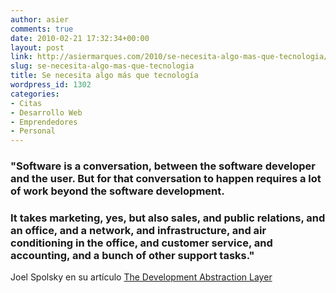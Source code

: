 ```yaml
---
author: asier
comments: true
date: 2010-02-21 17:32:34+00:00
layout: post
link: http://asiermarques.com/2010/se-necesita-algo-mas-que-tecnologia/
slug: se-necesita-algo-mas-que-tecnologia
title: Se necesita algo más que tecnología
wordpress_id: 1302
categories:
- Citas
- Desarrollo Web
- Emprendedores
- Personal
---
```


### "Software is a conversation, between the software developer and the user.  But for that conversation to happen requires a lot of work beyond the  software development. 




### It takes marketing, yes, but also sales, and  public relations, and an office, and a network, and infrastructure, and  air conditioning in the office, and customer service, and accounting,  and a bunch of other support tasks."




Joel Spolsky en su artículo [The Development Abstraction Layer](http://www.joelonsoftware.com/articles/DevelopmentAbstraction.html)
